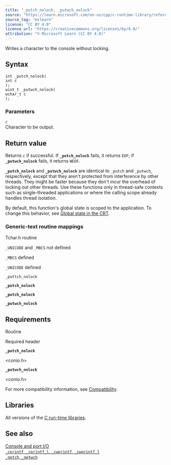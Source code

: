 ```yaml
---
title: "_putch_nolock, _putwch_nolock"
source: "https://learn.microsoft.com/en-us/cpp/c-runtime-library/reference/putch-nolock-putwch-nolock?view=msvc-170"
source_tag: "mslearn"
license: "CC BY 4.0"
license_url: "https://creativecommons.org/licenses/by/4.0/"
attribution: "© Microsoft Learn (CC BY 4.0)"
---
```

Writes a character to the console without locking.

## Syntax

```
int _putch_nolock(
int c
);
wint_t _putwch_nolock(
wchar_t c
);
```

### Parameters

_`c`_  
Character to be output.

## Return value

Returns _`c`_ if successful. If **`_putch_nolock`** fails, it returns `EOF`; if **`_putwch_nolock`** fails, it returns `WEOF`.

**`_putch_nolock`** and **`_putwch_nolock`** are identical to `_putch` and `_putwch`, respectively, except that they aren't protected from interference by other threads. They might be faster because they don't incur the overhead of locking out other threads. Use these functions only in thread-safe contexts such as single-threaded applications or where the calling scope already handles thread isolation.

By default, this function's global state is scoped to the application. To change this behavior, see [Global state in the CRT](https://learn.microsoft.com/en-us/cpp/c-runtime-library/global-state?view=msvc-170).

### Generic-text routine mappings

Tchar.h routine

`_UNICODE` and `_MBCS` not defined

`_MBCS` defined

`_UNICODE` defined

`_puttch_nolock`

**`_putch_nolock`**

**`_putch_nolock`**

**`_putwch_nolock`**

## Requirements

Routine

Required header

**`_putch_nolock`**

<conio.h>

**`_putwch_nolock`**

<conio.h>

For more compatibility information, see [Compatibility](https://learn.microsoft.com/en-us/cpp/c-runtime-library/compatibility?view=msvc-170).

## Libraries

All versions of the [C run-time libraries](https://learn.microsoft.com/en-us/cpp/c-runtime-library/crt-library-features?view=msvc-170).

## See also

[Console and port I/O](https://learn.microsoft.com/en-us/cpp/c-runtime-library/console-and-port-i-o?view=msvc-170)  
[`_cprintf`, `_cprintf_l`, `_cwprintf`, `_cwprintf_l`](https://learn.microsoft.com/en-us/cpp/c-runtime-library/reference/cprintf-cprintf-l-cwprintf-cwprintf-l?view=msvc-170)  
[`_getch`, `_getwch`](https://learn.microsoft.com/en-us/cpp/c-runtime-library/reference/getch-getwch?view=msvc-170)